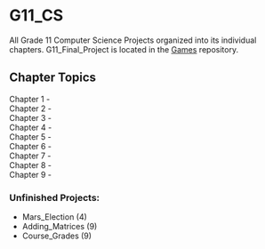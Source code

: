 # G11_CS
All Grade 11 Computer Science Projects organized into its individual chapters. G11_Final_Project is located in the [Games](https://github.com/forrestywang/Games) repository.

## Chapter Topics

  Chapter 1 -   
  Chapter 2 -   
  Chapter 3 -   
  Chapter 4 -   
  Chapter 5 -   
  Chapter 6 -   
  Chapter 7 -   
  Chapter 8 -   
  Chapter 9 -   

### Unfinished Projects:
* Mars_Election (4)
* Adding_Matrices (9)
* Course_Grades (9)
